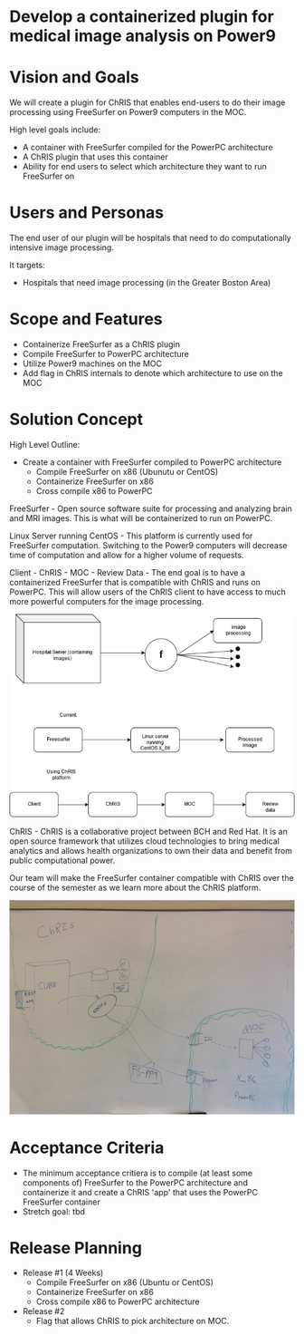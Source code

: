 # Develop a containerized plugin for medical image analysis on Power9

# Vision and Goals
We will create a plugin for ChRIS that enables end-users to do their image processing using FreeSurfer on Power9 computers in the MOC.

High level goals include:
* A container with FreeSurfer compiled for the PowerPC architecture
* A ChRIS plugin that uses this container
* Ability for end users to select which architecture they want to run FreeSurfer on


# Users and Personas
The end user of our plugin will be hospitals that need to do computationally intensive image processing.

It targets:
* Hospitals that need image processing (in the Greater Boston Area)
# Scope and Features
* Containerize FreeSurfer as a ChRIS plugin
* Compile FreeSurfer to PowerPC architecture
* Utilize Power9 machines on the MOC
* Add flag in ChRIS internals to denote which architecture to use on the MOC

# Solution Concept

High Level Outline:
* Create a container with FreeSurfer compiled to PowerPC architecture
  - Compile FreeSurfer on x86 (Ubunutu or CentOS)
  - Containerize FreeSurfer on x86
  - Cross compile x86 to PowerPC

FreeSurfer - Open source software suite for processing and analyzing brain and MRI images. This is what will be containerized to run on PowerPC.

Linux Server running CentOS - This platform is currently used for FreeSurfer computation. Switching to the Power9 computers will decrease time of computation and allow for a higher volume of requests.

Client - ChRIS - MOC - Review Data - The end goal is to have a containerized FreeSurfer that is compatible with ChRIS and runs on PowerPC. This will allow users of the ChRIS client to have access to much more powerful computers for the image processing.
 
![Product Structure](https://raw.githubusercontent.com/rschneid1/hello-world/master/images/Diagram.png)



ChRIS - ChRIS is a collaborative project between BCH and Red Hat. It is an open source framework that utilizes cloud technologies to bring medical analytics and allows health organizations to own their data and benefit from public computational power.

Our team will make the FreeSurfer container compatible with ChRIS over the course of the semester as we learn more about the ChRIS platform. 

![ChRIS platform overview](https://raw.githubusercontent.com/rschneid1/hello-world/master/images/Image%20from%20iOS.jpg)


# Acceptance Criteria
* The minimum acceptance critiera is to compile (at least some components of) FreeSurfer to the PowerPC architecture and containerize it and create a ChRIS 'app' that uses the PowerPC FreeSurfer container
* Stretch goal: tbd

# Release Planning
* Release #1 (4 Weeks)
  - Compile FreeSurfer on x86 (Ubuntu or CentOS)
  - Containerize FreeSurfer on x86
  - Cross compile x86 to PowerPC architecture
* Release #2
  - Flag that allows ChRIS to pick architecture on MOC.
  
